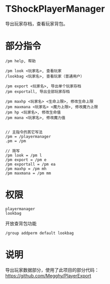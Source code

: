 # TShockPlayerManager

导出玩家存档，查看玩家背包。


# 部分指令
```
/pm help, 帮助

/pm look <玩家名>, 查看玩家
/lookbag <玩家名>, 查看玩家（普通用户）

/pm export <玩家名>, 导出单个玩家存档
/pm exportall, 导出全部玩家存档

/pm maxhp <玩家名> <生命上限>, 修改生命上限
/pm maxmana <玩家名> <魔力上限>, 修改魔力上限
/pm hp <玩家名>, 修改生命值
/pm mana <玩家名>, 修改魔力值


// 主指令的其它写法
/pm = /playermanager
.pm = /pm

// 简写
/pm look = /pm l
/pm export = /pm e
/pm exportall = /pm ea
/pm maxhp = /pm mh
/pm maxmana = /pm mm
```

# 权限
```
playermanager
lookbag
```

开放查背包功能
```
/group addperm default lookbag
```


# 说明
导出玩家数据部分，使用了此项目的部分代码： 
https://github.com/Megghy/PlayerExport